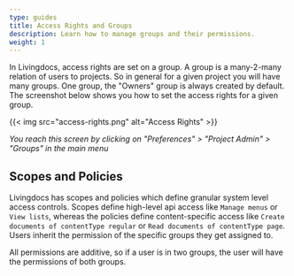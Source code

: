 ```yaml
---
type: guides
title: Access Rights and Groups
description: Learn how to manage groups and their permissions.
weight: 1
---
```


In Livingdocs, access rights are set on a group. A group is a many-2-many relation of users to projects.
So in general for a given project you will have many groups. One group, the "Owners" group is always created by default.
The screenshot below shows you how to set the access rights for a given group.

{{< img src="access-rights.png" alt="Access Rights" >}}

*You reach this screen by clicking on "Preferences" > "Project Admin" > "Groups" in the main menu*

## Scopes and Policies

Livingdocs has scopes and policies which define granular system level access controls. Scopes define high-level api access like `Manage menus` or `View lists`, whereas the policies define content-specific access like `Create documents of contentType regular` or `Read documents of contentType page`.
Users inherit the permission of the specific groups they get assigned to.

All permissions are additive, so if a user is in two groups, the user will have the permissions of both groups.
